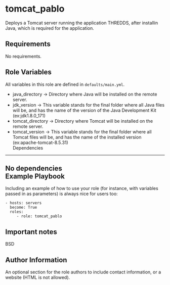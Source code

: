 tomcat_pablo
=========

Deploys a Tomcat server running the application THREDDS, after installin Java, which is required for the application.


Requirements
------------
No requirements.

Role Variables
--------------
All variables in this role are defined in `defaults/main.yml`.

* java_directory -> Directory where Java will be installed on the remote server.
* jdk_version -> This variable stands for the final folder where all Java files will be, and has the name of the version of the Java Development Kit (ex:jdk1.8.0_171)
* tomcat_directory -> Directory where Tomcat will be installed on the remote server.
* tomcat_version -> This variable stands for the final folder where all Tomcat files will be, and has the name of the installed version (ex:apache-tomcat-8.5.31)  
Dependencies
------------
No dependencies  
Example Playbook
----------------

Including an example of how to use your role (for instance, with variables passed in as parameters) is always nice for users too:

    - hosts: servers
      become: True
      roles:
         - role: tomcat_pablo
Important notes
-------


BSD

Author Information
------------------

An optional section for the role authors to include contact information, or a website (HTML is not allowed).
